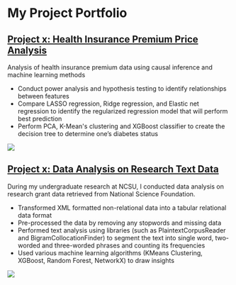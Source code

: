# My Project Portfolio

## [Project x: Health Insurance Premium Price Analysis](https://choijin.github.io/Health_Insurance_Analysis/) 

Analysis of health insurance premium data using causal inference and machine learning methods
* Conduct power analysis and hypothesis testing to identify relationships between features
* Compare LASSO regression, Ridge regression, and Elastic net regression to identify the regularized regression model that will perform best prediction
* Perform PCA, K-Mean's clustering and XGBoost classifier to create the decision tree to determine one’s diabetes status

![](/images/matrix_results.png)

## [Project x: Data Analysis on Research Text Data](https://choijin.github.io/Data_Analysis_Research/)  

During my undergraduate research at NCSU, I conducted data analysis on research grant data retrieved from National Science Foundation.
* Transformed XML formatted non-relational data into a tabular relational data format
* Pre-processed the data by removing any stopwords and missing data
* Performed text analysis using libraries (such as PlaintextCorpusReader and BigramCollocationFinder) to segment the text into single word, two-worded and three-worded phrases and counting its frequencies
* Used various machine learning algorithms (KMeans Clustering, XGBoost, Random Forest, NetworkX) to draw insights

![](/images/matrix_results.png)
